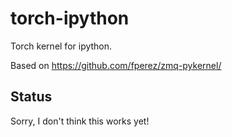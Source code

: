 torch-ipython
===

Torch kernel for ipython.

Based on https://github.com/fperez/zmq-pykernel/

Status
---

Sorry, I don't think this works yet!
